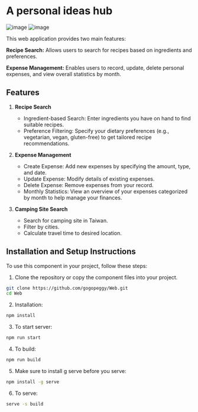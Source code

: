 # A personal ideas hub
![image](https://github.com/user-attachments/assets/0d66b584-3fc1-4ad5-bd3d-7e2f035f6853)
![image](https://github.com/user-attachments/assets/42984403-f769-4b57-982d-47abd8dfd7f2)

This web application provides two main features:

**Recipe Search:** Allows users to search for recipes based on ingredients and preferences.

**Expense Management:** Enables users to record, update, delete personal expenses, and view overall statistics by month.
## Features
1. **Recipe Search**
    - Ingredient-based Search: Enter ingredients you have on hand to find suitable recipes.
    - Preference Filtering: Specify your dietary preferences (e.g., vegetarian, vegan, gluten-free) to get tailored recipe recommendations.

2. **Expense Management**
   - Create Expense: Add new expenses by specifying the amount, type, and date.
   - Update Expense: Modify details of existing expenses.
   - Delete Expense: Remove expenses from your record.
   - Monthly Statistics: View an overview of your expenses categorized by month to help manage your finances.
3. **Camping Site Search**
   - Search for camping site in Taiwan.
   - Filter by cities.
   - Calculate travel time to desired location.

## Installation and Setup Instructions
To use this component in your project, follow these steps:
1. Clone the repository or copy the component files into your project.
```bash
git clone https://github.com/gogopeggy/Web.git
cd Web
```
2. Installation:
```bash
npm install
```
3. To start server:
```bash
npm run start
```
4. To build:
 ```bash
npm run build
```
5. Make sure to install g serve before you serve:
 ```bash
npm install -g serve
```
6. To serve:
 ```bash
serve -s build
```


